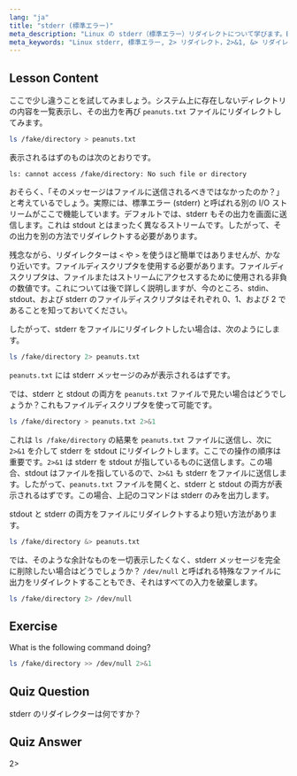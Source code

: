 ```yaml
---
lang: "ja"
title: "stderr (標準エラー)"
meta_description: "Linux の stderr（標準エラー）リダイレクトについて学びます。Bash でのエラー処理のために、2>、2>&1、&>、および/dev/null を理解します。Linux コマンドラインスキルを向上させましょう！"
meta_keywords: "Linux stderr, 標準エラー, 2> リダイレクト，2>&1, &> リダイレクト，/dev/null, Bash エラー処理，Linux チュートリアル，Linux 初心者"
---
```


## Lesson Content

ここで少し違うことを試してみましょう。システム上に存在しないディレクトリの内容を一覧表示し、その出力を再び `peanuts.txt` ファイルにリダイレクトしてみます。

```bash
ls /fake/directory > peanuts.txt
```

表示されるはずのものは次のとおりです。

```plaintext
ls: cannot access /fake/directory: No such file or directory
```

おそらく、「そのメッセージはファイルに送信されるべきではなかったのか？」と考えているでしょう。実際には、標準エラー (stderr) と呼ばれる別の I/O ストリームがここで機能しています。デフォルトでは、stderr もその出力を画面に送信します。これは stdout とはまったく異なるストリームです。したがって、その出力を別の方法でリダイレクトする必要があります。

残念ながら、リダイレクターは `<` や `>` を使うほど簡単ではありませんが、かなり近いです。ファイルディスクリプタを使用する必要があります。ファイルディスクリプタは、ファイルまたはストリームにアクセスするために使用される非負の数値です。これについては後で詳しく説明しますが、今のところ、stdin、stdout、および stderr のファイルディスクリプタはそれぞれ 0、1、および 2 であることを知っておいてください。

したがって、stderr をファイルにリダイレクトしたい場合は、次のようにします。

```bash
ls /fake/directory 2> peanuts.txt
```

`peanuts.txt` には stderr メッセージのみが表示されるはずです。

では、stderr と stdout の両方を `peanuts.txt` ファイルで見たい場合はどうでしょうか？これもファイルディスクリプタを使って可能です。

```bash
ls /fake/directory > peanuts.txt 2>&1
```

これは `ls /fake/directory` の結果を `peanuts.txt` ファイルに送信し、次に `2>&1` を介して stderr を stdout にリダイレクトします。ここでの操作の順序は重要です。`2>&1` は stderr を stdout が指しているものに送信します。この場合、stdout はファイルを指しているので、`2>&1` も stderr をファイルに送信します。したがって、`peanuts.txt` ファイルを開くと、stderr と stdout の両方が表示されるはずです。この場合、上記のコマンドは stderr のみを出力します。

stdout と stderr の両方をファイルにリダイレクトするより短い方法があります。

```bash
ls /fake/directory &> peanuts.txt
```

では、そのような余計なものを一切表示したくなく、stderr メッセージを完全に削除したい場合はどうでしょうか？ `/dev/null` と呼ばれる特殊なファイルに出力をリダイレクトすることもでき、それはすべての入力を破棄します。

```bash
ls /fake/directory 2> /dev/null
```

## Exercise

What is the following command doing?

```bash
ls /fake/directory >> /dev/null 2>&1
```

## Quiz Question

stderr のリダイレクターは何ですか？

## Quiz Answer

2>
